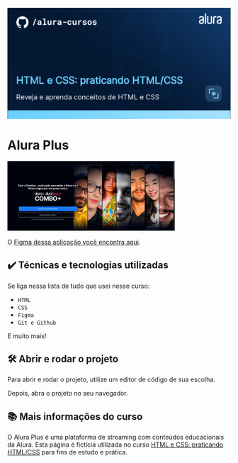 ![Alura Plus](.github/Screenshot_1.png)

# Alura Plus

<img src=".github/Alurapluspreview.png" alt="prévia do site Alura+" width="75%">

O [Figma dessa aplicação você encontra aqui](https://www.figma.com/community/file/1405548002549864433).

## ✔️ Técnicas e tecnologias utilizadas

Se liga nessa lista de tudo que usei nesse curso:

- `HTML`
- `CSS`
- `Figma`
- `Git e Github`

E muito mais!

## 🛠️ Abrir e rodar o projeto

Para abrir e rodar o projeto, utilize um editor de código de sua escolha.

Depois, abra o projeto no seu navegador.

## 📚 Mais informações do curso

O Alura Plus é uma plataforma de streaming com conteúdos educacionais da Alura. Esta página é fictícia utilizada no curso [HTML e CSS: praticando HTML/CSS](https://cursos.alura.com.br/course/html-css-praticando-html-css) para fins de estudo e prática.